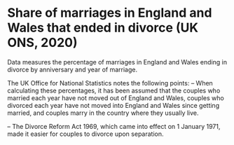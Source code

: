 # Share of marriages in England and Wales that ended in divorce (UK ONS, 2020)

Data measures the percentage of marriages in England and Wales ending in divorce by anniversary and year of marriage.

The UK Office for National Statistics notes the following points:
– When calculating these percentages, it has been assumed that the couples who married each year have not moved out of England and Wales, couples who divorced each year have not moved into England and Wales since getting married, and couples marry in the country where they usually live.

– The Divorce Reform Act 1969, which came into effect on 1 January 1971, made it easier for couples to divorce upon separation.
